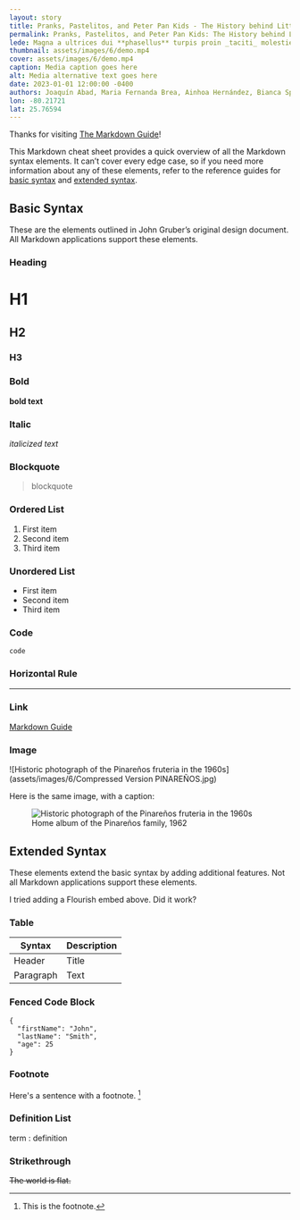 ```yaml
---
layout: story
title: Pranks, Pastelitos, and Peter Pan Kids - The History behind Little Havana’s House of Tricks
permalink: Pranks, Pastelitos, and Peter Pan Kids: The History behind Little Havana’s House of Tricks
lede: Magna a ultrices dui **phasellus** turpis proin _taciti_ molestie ~~parturient~~ adipiscing fusce id pharetra lacus leo
thumbnail: assets/images/6/demo.mp4
cover: assets/images/6/demo.mp4
caption: Media caption goes here
alt: Media alternative text goes here
date: 2023-01-01 12:00:00 -0400
authors: Joaquín Abad, Maria Fernanda Brea, Ainhoa Hernández, Bianca Sproul
lon: -80.21721
lat: 25.76594
---
```


Thanks for visiting [The Markdown Guide](https://www.markdownguide.org)!

This Markdown cheat sheet provides a quick overview of all the Markdown syntax elements. It can’t cover every edge case, so if you need more information about any of these elements, refer to the reference guides for [basic syntax](https://www.markdownguide.org/basic-syntax) and [extended syntax](https://www.markdownguide.org/extended-syntax).

## Basic Syntax

These are the elements outlined in John Gruber’s original design document. All Markdown applications support these elements.

### Heading

# H1

## H2

### H3

### Bold

**bold text**

### Italic

_italicized text_

### Blockquote

> blockquote

### Ordered List

1. First item
2. Second item
3. Third item

### Unordered List

- First item
- Second item
- Third item

### Code

`code`

### Horizontal Rule

---

### Link

[Markdown Guide](https://www.markdownguide.org)

### Image

![Historic photograph of the Pinareños fruteria in the 1960s](assets/images/6/Compressed Version PINAREÑOS.jpg)

Here is the same image, with a caption:

<figure>
    <img src="assets/images/6/Compressed Version PINAREÑOS.jpg"
         alt="Historic photograph of the Pinareños fruteria in the 1960s">
    <figcaption>Home album of the Pinareños family, 1962</figcaption>
</figure>

## Extended Syntax

These elements extend the basic syntax by adding additional features. Not all Markdown applications support these elements.

<div class="flourish-embed flourish-chart" data-src="visualisation/13971074"><script src="https://public.flourish.studio/resources/embed.js"></script></div>

I tried adding a Flourish embed above. Did it work?

### Table

| Syntax    | Description |
| --------- | ----------- |
| Header    | Title       |
| Paragraph | Text        |

### Fenced Code Block

```
{
  "firstName": "John",
  "lastName": "Smith",
  "age": 25
}
```

### Footnote

Here's a sentence with a footnote. [^1]

[^1]: This is the footnote.

### Definition List

term
: definition

### Strikethrough

~~The world is flat.~~
